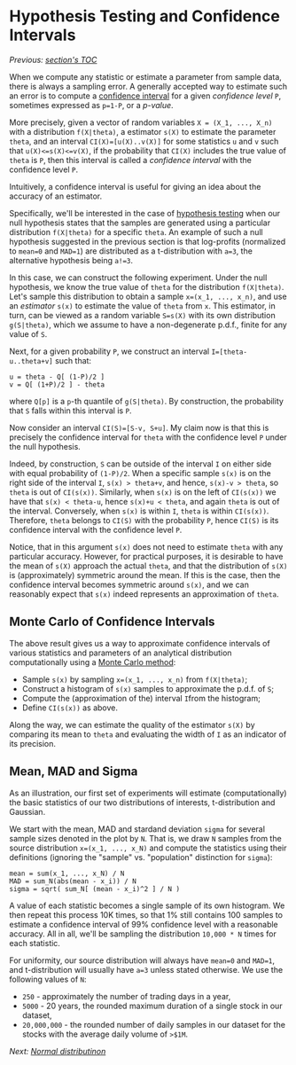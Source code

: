 # Hypothesis Testing and Confidence Intervals

*Previous: [section's TOC](README.md)*

When we compute any statistic or estimate a parameter from sample data, there is
always a sampling error. A generally accepted way to estimate such an error is
to compute a [confidence interval] for a given _confidence level_ `P`, sometimes
expressed as `p=1-P`, or a _p-value_.

More precisely, given a vector of random variables `X = (X_1, ..., X_n)` with a
distribution `f(X|theta)`, a estimator `s(X)` to estimate the parameter `theta`,
and an interval `CI(X)=[u(X)..v(X)]` for some statistics `u` and `v` such that
`u(X)<=s(X)<=v(X)`, if the probability that `CI(X)` includes the true value of
`theta` is `P`, then this interval is called a _confidence interval_ with the
confidence level `P`.

Intuitively, a confidence interval is useful for giving an idea about the
accuracy of an estimator.

Specifically, we'll be interested in the case of [hypothesis testing] when our
null hypothesis states that the samples are generated using a particular
distribution `f(X|theta)` for a specific `theta`.  An example of such a null
hypothesis suggested in the previous section is that log-profits (normalized to
`mean=0` and `MAD=1`) are distributed as a t-distribution with `a=3`, the
alternative hypothesis being `a!=3`.

In this case, we can construct the following experiment. Under the null
hypothesis, we know the true value of `theta` for the distribution `f(X|theta)`.
Let's sample this distribution to obtain a sample `x=(x_1, ..., x_n)`, and use
an _estimator_ `s(x)` to estimate the value of `theta` from `x`.  This
estimator, in turn, can be viewed as a random variable `S=s(X)` with its own
distribution `g(S|theta)`, which we assume to have a non-degenerate p.d.f.,
finite for any value of `S`.

Next, for a given probability `P`, we construct an interval `I=[theta-u..theta+v]`
such that:

```
u = theta - Q[ (1-P)/2 ]
v = Q[ (1+P)/2 ] - theta
```

where `Q[p]` is a `p`-th quantile of `g(S|theta)`.  By construction, the
probability that `S` falls within this interval is `P`.

Now consider an interval `CI(S)=[S-v, S+u]`. My claim now is that this is
precisely the confidence interval for `theta` with the confidence level `P`
under the null hypothesis.

Indeed, by construction, `S` can be outside of the interval `I` on either side
with equal probability of `(1-P)/2`. When a specific sample `s(x)` is on the
right side of the interval `I`, `s(x) > theta+v`, and hence, `s(x)-v > theta`,
so `theta` is out of `CI(s(x))`. Similarly, when `s(x)` is on the left of
`CI(s(x))` we have that `s(x) < theta-u`, hence `s(x)+u < theta`, and again
`theta` is out of the interval. Conversely, when `s(x)` is within `I`, `theta`
is within `CI(s(x))`. Therefore, `theta` belongs to `CI(S)` with the probability
`P`, hence `CI(S)` is its confidence interval with the confidence level `P`.

Notice, that in this argument `s(x)` does not need to estimate `theta` with any
particular accuracy. However, for practical purposes, it is desirable to have
the mean of `s(X)` approach the actual `theta`, and that the distribution of
`s(X)` is (approximately) symmetric around the mean. If this is the case, then
the confidence interval becomes symmetric around `s(x)`, and we can reasonably
expect that `s(x)` indeed represents an approximation of `theta`.

## Monte Carlo of Confidence Intervals

The above result gives us a way to approximate confidence intervals of various
statistics and parameters of an analytical distribution computationally using a
[Monte Carlo method]:

- Sample `s(x)` by sampling `x=(x_1, ..., x_n)` from `f(X|theta)`;
- Construct a histogram of `s(x)` samples to approximate the p.d.f. of `S`;
- Compute the (approximation of the) interval `I`from the histogram;
- Define `CI(s(x))` as above.

Along the way, we can estimate the quality of the estimator `s(X)` by comparing
its mean to `theta` and evaluating the width of `I` as an indicator of its
precision.

## Mean, MAD and Sigma

As an illustration, our first set of experiments will estimate (computationally)
the basic statistics of our two distributions of interests, t-distribution and
Gaussian.

We start with the mean, MAD and stardand deviation `sigma` for several sample
sizes denoted in the plot by `N`. That is, we draw `N` samples from the source
distribution `x=(x_1, ..., x_N)` and compute the statistics using their
definitions (ignoring the "sample" vs. "population" distinction for `sigma`):

```
mean = sum(x_1, ..., x_N) / N
MAD = sum_N(abs(mean - x_i)) / N
sigma = sqrt( sum_N[ (mean - x_i)^2 ] / N )
```

A value of each statistic becomes a single sample of its own histogram. We then
repeat this process 10K times, so that 1% still contains 100 samples to estimate
a confidence interval of 99% confidence level with a reasonable accuracy.  All
in all, we'll be sampling the distribution `10,000 * N` times for each
statistic.

For uniformity, our source distribution will always have `mean=0` and `MAD=1`,
and t-distribution will usually have `a=3` unless stated otherwise.  We use the
following values of `N`:

- `250` - approximately the number of trading days in a year,
- `5000` - 20 years, the rounded maximum duration of a single stock in our dataset,
- `20,000,000` - the rounded number of daily samples in our dataset for the
stocks with the average daily volume of `>$1M`.

*Next: [Normal distributinon](normal.md)*

[confidence interval]: https://en.wikipedia.org/wiki/Confidence_interval
[hypothesis testing]: https://en.wikipedia.org/wiki/Statistical_hypothesis_testing
[Monte Carlo method]: https://en.wikipedia.org/wiki/Monte_Carlo_method
